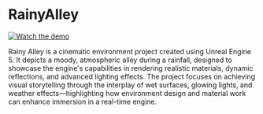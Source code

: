 # RainyAlley

[![Watch the demo](https://img.youtube.com/vi/YYi1-1x2cV8/maxresdefault.jpg)](https://youtu.be/YYi1-1x2cV8)


Rainy Alley is a cinematic environment project created using Unreal Engine 5. It depicts a moody, atmospheric alley during a rainfall, designed to showcase the engine's capabilities in rendering realistic materials, dynamic reflections, and advanced lighting effects. The project focuses on achieving visual storytelling through the interplay of wet surfaces, glowing lights, and weather effects—highlighting how environment design and material work can enhance immersion in a real-time engine.
